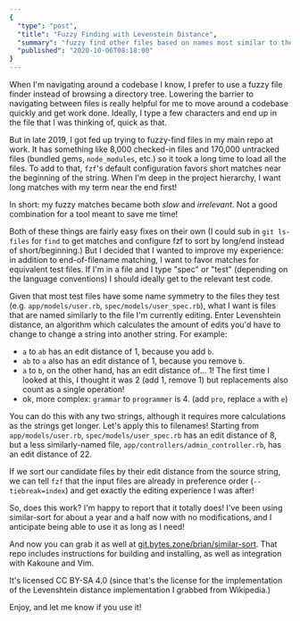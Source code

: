 ```yaml
---
{
  "type": "post",
  "title": "Fuzzy Finding with Levenstein Distance",
  "summary": "fuzzy find other files based on names most similar to the one you're editing",
  "published": "2020-10-06T08:18:00"
}
---
```


When I'm navigating around a codebase I know, I prefer to use a fuzzy file finder instead of browsing a directory tree.
Lowering the barrier to navigating between files is really helpful for me to move around a codebase quickly and get work done.
Ideally, I type a few characters and end up in the file that I was thinking of, quick as that.

But in late 2019, I got fed up trying to fuzzy-find files in my main repo at work.
It has something like 8,000 checked-in files and 170,000 untracked files (bundled gems, `node_modules`, etc.) so it took a long time to load all the files.
To add to that, `fzf`'s default configuration favors short matches near the beginning of the string.
When I'm deep in the project hierarchy, I want long matches with my term near the end first!

In short: my fuzzy matches became both *slow* and *irrelevant*.
Not a good combination for a tool meant to save me time!

Both of these things are fairly easy fixes on their own (I could sub in `git ls-files` for `find` to get matches and configure fzf to sort by long/end instead of short/beginning.)
But I decided that I wanted to improve my experience: in addition to end-of-filename matching, I want to favor matches for equivalent test files.
If I'm in a file and I type "spec" or "test" (depending on the language conventions) I should ideally get to the relevant test code.

Given that most test files have some name symmetry to the files they test (e.g. `app/models/user.rb`, `spec/models/user_spec.rb`), what I want is files that are named similarly to the file I'm currently editing.
Enter Levenshtein distance, an algorithm which calculates the amount of edits you'd have to change to change a string into another string.
For example:

- `a` to `ab` has an edit distance of 1, because you add `b`.
- `ab` to `a` also has an edit distance of 1, because you remove `b`.
- `a` to `b`, on the other hand, has an edit distance of... 1! The first time I looked at this, I thought it was 2 (add 1, remove 1) but replacements also count as a single operation!
- ok, more complex: `grammar` to `programmer` is 4. (add `pro`, replace `a` with `e`)

You can do this with any two strings, although it requires more calculations as the strings get longer.
Let's apply this to filenames!
Starting from `app/models/user.rb`, `spec/models/user_spec.rb` has an edit distance of 8, but a less similarly-named file, `app/controllers/admin_controller.rb`, has an edit distance of 22.

If we sort our candidate files by their edit distance from the source string, we can tell `fzf` that the input files are already in preference order (`--tiebreak=index`) and get exactly the editing experience I was after!

So, does this work?
I'm happy to report that it totally does!
I've been using similar-sort for about a year and a half now with no modifications, and I anticipate being able to use it as long as I need!

And now you can grab it as well at [git.bytes.zone/brian/similar-sort](https://git.bytes.zone/brian/similar-sort).
That repo includes instructions for building and installing, as well as integration with Kakoune and Vim.

It's licensed CC BY-SA 4.0 (since that's the license for the implementation of the Levenshtein distance implementation I grabbed from Wikipedia.)

Enjoy, and let me know if you use it!
